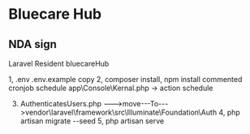 # Bluecare Hub
## NDA sign

Laravel Resident bluecareHub

1,   .env .env.example copy
2,   composer install, npm install
	commented cronjob schedule app\Console\Kernal.php -> action schedule

3. AuthenticatesUsers.php --->move---To--->vendor\laravel\framework\src\Illuminate\Foundation\Auth
4,   php artisan migrate --seed
5,   php artisan serve


